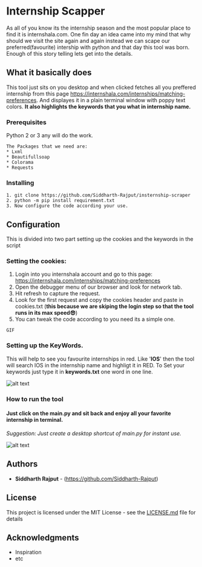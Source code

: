 # Internship Scapper

As all of you know its the internship season and the most popular place to find it is internshala.com. One fin day an idea came into my mind that why should we visit the site again and again instead we can scape our preferred(favourite) intership with python and that day this tool was born. Enough of this story telling lets get into the details.

## What it basically does

This tool just sits on you desktop and when clicked fetches all you preffered internship from this page https://internshala.com/internships/matching-preferences. And displayes it in a plain terminal window with poppy text colors.
**It also highlights the keywords that you what in internship name.**

### Prerequisites

Python 2 or 3 any will do the work.

```
The Packages that we need are:
* Lxml
* Beautifullsoap
* Colorama
* Requests
```

### Installing

```
1. git clone https://github.com/Siddharth-Rajput/insternship-scraper
2. python -m pip install requirement.txt
3. Now configure the code according your use.
```

## Configuration

This is divided into two part setting up the cookies and the keywords in the script

### Setting the cookies:

1. Login into you internshala account and go to this page: https://internshala.com/internships/matching-preferences
2. Open the debugger menu of our browser and look for network tab.
3. Hit refresh to capture the request.
4. Look for the first request and copy the cookies header and paste in cookies.txt
(**this because we are skiping the login step so that the tool runs in its max speed😎**)
5. You can tweak the code according to you need its a simple one.
```
GIF
```

### Setting up the KeyWords.

This will help to see you favourite internships in red. Like '**IOS**' then the tool will search IOS in the internship name and highligt it in RED. To Set your keywords just type it in **keywords.txt** one word in one line.

![alt text](https://github.com/Siddharth-Rajput/insternship-scraper/blob/master/assets/keywords.jpg)

### How to run the tool
#### Just click on the main.py and sit back and enjoy all your favorite internship in terminal.
*Suggestion: Just create a desktop shortcut of main.py for instant use.*

![alt text](https://github.com/Siddharth-Rajput/insternship-scraper/blob/master/assets/demogif.gif)

## Authors

* **Siddharth Rajput** - (https://github.com/Siddharth-Rajput)

## License

This project is licensed under the MIT License - see the [LICENSE.md](LICENSE.md) file for details

## Acknowledgments
* Inspiration
* etc
